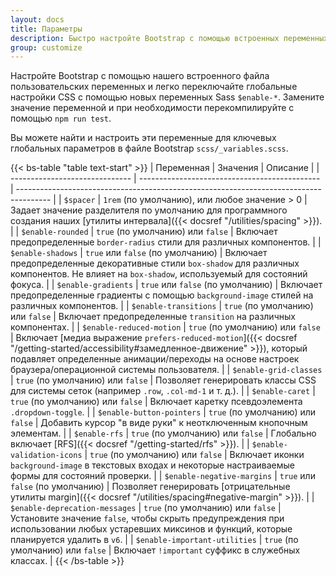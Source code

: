 ```yaml
---
layout: docs
title: Параметры
description: Быстро настройте Bootstrap с помощью встроенных переменных, чтобы легко переключать глобальные настройки CSS для управления стилем и поведением.
group: customize
---
```


Настройте Bootstrap с помощью нашего встроенного файла пользовательских переменных и легко переключайте глобальные настройки CSS с помощью новых переменных Sass `$enable-*`. Замените значение переменной и при необходимости перекомпилируйте с помощью `npm run test`.

Вы можете найти и настроить эти переменные для ключевых глобальных параметров в файле Bootstrap `scss/_variables.scss`.

{{< bs-table "table text-start" >}}
| Переменная                     | Значения                                      | Описание                                                                               |
| ------------------------------ | --------------------------------------------- | -------------------------------------------------------------------------------------- |
| `$spacer`                      | `1rem` (по умолчанию), или любое значение > 0 | Задает значение разделителя по умолчанию для программного создания наших [утилиты интервала]({{< docsref "/utilities/spacing" >}}). |
| `$enable-rounded`              | `true` (по умолчанию) или `false`             | Включает предопределенные `border-radius` стили для различных компонентов. |
| `$enable-shadows`              | `true` или `false` (по умолчанию)             | Включает предопределенные декоративные стили `box-shadow` для различных компонентов. Не влияет на `box-shadow`, используемый для состояний фокуса. |
| `$enable-gradients`            | `true` или `false` (по умолчанию)             | Включает предопределенные градиенты с помощью `background-image` стилей на различных компонентов. |
| `$enable-transitions`          | `true` (по умолчанию) или `false`             | Включает предопределенные `transition` на различных компонентах. |
| `$enable-reduced-motion`       | `true` (по умолчанию) или `false`             | Включает [медиа выражение `prefers-reduced-motion`]({{< docsref "/getting-started/accessibility#замедленное-движение" >}}), который подавляет определенные анимации/переходы на основе настроек браузера/операционной системы пользователя. |
| `$enable-grid-classes`         | `true` (по умолчанию) или `false`             | Позволяет генерировать классы CSS для системы сеток (например `.row`, `.col-md-1` и т. д.). |
| `$enable-caret`                | `true` (по умолчанию) или `false`             | Включает каретку псевдоэлемента `.dropdown-toggle`. |
| `$enable-button-pointers`      | `true` (по умолчанию) или `false`             | Добавить курсор "в виде руки" к неотключенным кнопочным элементам. |
| `$enable-rfs`                  | `true` (по умолчанию) или `false`             | Глобально включает [RFS]({{< docsref "/getting-started/rfs" >}}). |
| `$enable-validation-icons`     | `true` (по умолчанию) или `false`             | Включает иконки `background-image` в текстовых входах и некоторые настраиваемые формы для состояний проверки. |
| `$enable-negative-margins`     | `true` или `false` (по умолчанию)             | Позволяет генерировать [отрицательные утилиты margin]({{< docsref "/utilities/spacing#negative-margin" >}}). |
| `$enable-deprecation-messages` | `true` (по умолчанию) или `false`             | Установите значение `false`, чтобы скрыть предупреждения при использовании любых устаревших миксинов и функций, которые планируется удалить в `v6`. |
| `$enable-important-utilities`  | `true` (по умолчанию) или `false`             | Включает `!important` суффикс в служебных классах. |
{{< /bs-table >}}
